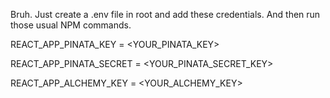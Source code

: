 Bruh. Just create a .env file in root and add these credentials. And then run those usual NPM commands.

REACT_APP_PINATA_KEY = <YOUR_PINATA_KEY>


REACT_APP_PINATA_SECRET = <YOUR_PINATA_SECRET_KEY>


REACT_APP_ALCHEMY_KEY = <YOUR_ALCHEMY_KEY>



